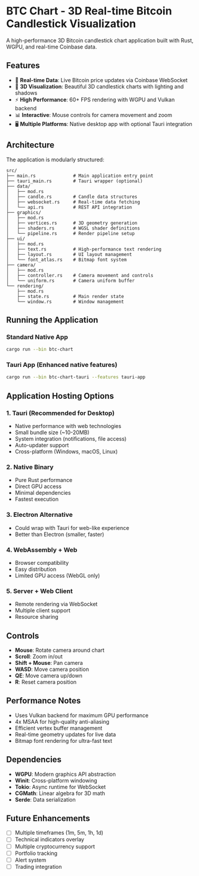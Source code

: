 # BTC Chart - 3D Real-time Bitcoin Candlestick Visualization

A high-performance 3D Bitcoin candlestick chart application built with Rust, WGPU, and real-time Coinbase data.

## Features

- 🚀 **Real-time Data**: Live Bitcoin price updates via Coinbase WebSocket
- 🎨 **3D Visualization**: Beautiful 3D candlestick charts with lighting and shadows
- ⚡ **High Performance**: 60+ FPS rendering with WGPU and Vulkan backend
- 📊 **Interactive**: Mouse controls for camera movement and zoom
- 🖥️ **Multiple Platforms**: Native desktop app with optional Tauri integration

## Architecture

The application is modularly structured:

```
src/
├── main.rs              # Main application entry point
├── tauri_main.rs        # Tauri wrapper (optional)
├── data/
│   ├── mod.rs
│   ├── candle.rs        # Candle data structures
│   ├── websocket.rs     # Real-time data fetching
│   └── api.rs           # REST API integration
├── graphics/
│   ├── mod.rs
│   ├── vertices.rs      # 3D geometry generation
│   ├── shaders.rs       # WGSL shader definitions
│   └── pipeline.rs      # Render pipeline setup
├── ui/
│   ├── mod.rs
│   ├── text.rs          # High-performance text rendering
│   ├── layout.rs        # UI layout management
│   └── font_atlas.rs    # Bitmap font system
├── camera/
│   ├── mod.rs
│   ├── controller.rs    # Camera movement and controls
│   └── uniform.rs       # Camera uniform buffer
└── rendering/
    ├── mod.rs
    ├── state.rs         # Main render state
    └── window.rs        # Window management
```

## Running the Application

### Standard Native App
```bash
cargo run --bin btc-chart
```

### Tauri App (Enhanced native features)
```bash
cargo run --bin btc-chart-tauri --features tauri-app
```

## Application Hosting Options

### 1. **Tauri** (Recommended for Desktop)
- Native performance with web technologies
- Small bundle size (~10-20MB)
- System integration (notifications, file access)
- Auto-updater support
- Cross-platform (Windows, macOS, Linux)

### 2. **Native Binary**
- Pure Rust performance
- Direct GPU access
- Minimal dependencies
- Fastest execution

### 3. **Electron Alternative**
- Could wrap with Tauri for web-like experience
- Better than Electron (smaller, faster)

### 4. **WebAssembly + Web**
- Browser compatibility
- Easy distribution
- Limited GPU access (WebGL only)

### 5. **Server + Web Client**
- Remote rendering via WebSocket
- Multiple client support
- Resource sharing

## Controls

- **Mouse**: Rotate camera around chart
- **Scroll**: Zoom in/out
- **Shift + Mouse**: Pan camera
- **WASD**: Move camera position
- **QE**: Move camera up/down
- **R**: Reset camera position

## Performance Notes

- Uses Vulkan backend for maximum GPU performance
- 4x MSAA for high-quality anti-aliasing
- Efficient vertex buffer management
- Real-time geometry updates for live data
- Bitmap font rendering for ultra-fast text

## Dependencies

- **WGPU**: Modern graphics API abstraction
- **Winit**: Cross-platform windowing
- **Tokio**: Async runtime for WebSocket
- **CGMath**: Linear algebra for 3D math
- **Serde**: Data serialization

## Future Enhancements

- [ ] Multiple timeframes (1m, 5m, 1h, 1d)
- [ ] Technical indicators overlay
- [ ] Multiple cryptocurrency support
- [ ] Portfolio tracking
- [ ] Alert system
- [ ] Trading integration